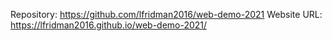 Repository: https://github.com/lfridman2016/web-demo-2021
Website URL: https://lfridman2016.github.io/web-demo-2021/
